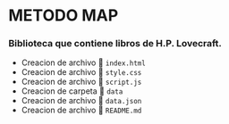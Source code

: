 # METODO MAP

### Biblioteca que contiene libros de H.P. Lovecraft.

- Creacion de archivo 📄 `index.html`
- Creacion de archivo 📄 `style.css`
- Creacion de archivo 📄 `script.js`
- Creacion de carpeta 📂 `data`
- Creacion de archivo 📄 `data.json`
- Creacion de archivo 📄 `README.md`
